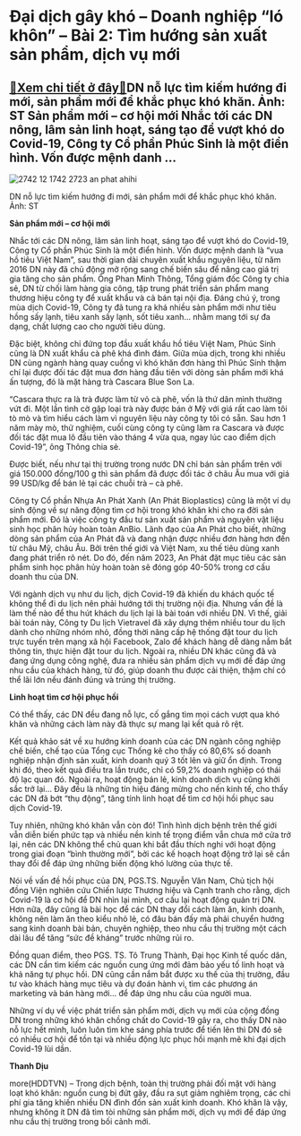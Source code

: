 Đại dịch gây khó – Doanh nghiệp “ló khôn” – Bài 2: Tìm hướng sản xuất sản phẩm, dịch vụ mới
===========================================================================================

[:gift:Xem chi tiết ở đây:gift:](https://hddtvn.com/dai-dich-gay-kho-doanh-nghiep-lo-khon-bai-2-tim-huong-san-xuat-san-pham-dich-vu-moi/)DN nỗ lực tìm kiếm hướng đi mới, sản phẩm mới để khắc phục khó khăn. Ảnh: ST Sản phẩm mới – cơ hội mới Nhắc tới các DN nông, lâm sản linh hoạt, sáng tạo để vượt khó do Covid-19, Công ty Cổ phần Phúc Sinh là một điển hình. Vốn được mệnh danh …
--------------------------------------------------------------------------------------------------------------------------------------------------------------------------------------------------------------------------------------------------





![2742 12 1742 2723 an phat ahihi](https://haiquanonline.com.vn/stores/news_dataimages/anhntp/072020/29/16/in_article/2742_12-_1742_2723_an_phat_ahihi.jpg?rt=20200730080035 "undefined")


DN nỗ lực tìm kiếm hướng đi mới, sản phẩm mới để khắc phục khó khăn. Ảnh: ST



**Sản phẩm mới – cơ hội mới**


Nhắc tới các DN nông, lâm sản linh hoạt, sáng tạo để vượt khó do Covid-19, Công ty Cổ phần Phúc Sinh là một điển hình. Vốn được mệnh danh là “vua hồ tiêu Việt Nam”, sau thời gian dài chuyên xuất khẩu nguyên liệu, từ năm 2016 DN này đã chủ động mở rộng sang chế biến sâu để nâng cao giá trị gia tăng cho sản phẩm. Ông Phan Minh Thông, Tổng giám đốc Công ty chia sẻ, DN từ chối làm hàng gia công, tập trung phát triển sản phẩm mang thương hiệu công ty để xuất khẩu và cả bán tại nội địa. Đáng chú ý, trong mùa dịch Covid-19, Công ty đã tung ra khá nhiều sản phẩm mới như tiêu hồng sấy lạnh, tiêu xanh sấy lạnh, sốt tiêu xanh… nhằm mang tới sự đa dạng, chất lượng cao cho người tiêu dùng.


Đặc biệt, không chỉ đứng top đầu xuất khẩu hồ tiêu Việt Nam, Phúc Sinh cũng là DN xuất khẩu cà phê khá đình đám. Giữa mùa dịch, trong khi nhiều DN cùng ngành hàng quay cuồng vì khó khăn đơn hàng thì Phúc Sinh thậm chí lại được đối tác đặt mua đơn hàng đầu tiên với dòng sản phẩm mới khá ấn tượng, đó là mặt hàng trà Cascara Blue Son La.


“Cascara thực ra là trà được làm từ vỏ cà phê, vốn là thứ dân mình thường vứt đi. Một lần tình cờ gặp loại trà này được bán ở Mỹ với giá rất cao làm tôi tò mò và tìm hiểu cách làm vì nguyên liệu này công ty tôi có sẵn. Sau hơn 1 năm mày mò, thử nghiệm, cuối cùng công ty cũng làm ra Cascara và được đối tác đặt mua lô đầu tiên vào tháng 4 vừa qua, ngay lúc cao điểm dịch Covid-19”, ông Thông chia sẻ.


Được biết, nếu như tại thị trường trong nước DN chỉ bán sản phẩm trên với giá 150.000 đồng/100 g thì sản phẩm đã được đối tác ở châu Âu mua với giá 99 USD/kg để bán lẻ tại các chuỗi trà – cà phê.


Công ty Cổ phần Nhựa An Phát Xanh (An Phát Bioplastics) cũng là một ví dụ sinh động về sự năng động tìm cơ hội trong khó khăn khi cho ra đời sản phẩm mới. Đó là việc công ty đầu tư sản xuất sản phẩm và nguyên vật liệu sinh học phân hủy hoàn toàn AnBio. Lãnh đạo của An Phát cho biết, những dòng sản phẩm của An Phát đã và đang nhận được nhiều đơn hàng hơn đến từ châu Mỹ, châu Âu. Bởi trên thế giới và Việt Nam, xu thế tiêu dùng xanh đang phát triển rõ nét. Do đó, đến năm 2023, An Phát đặt mục tiêu các sản phẩm sinh học phân hủy hoàn toàn sẽ đóng góp 40-50% trong cơ cấu doanh thu của DN.


Với ngành dịch vụ như du lịch, dịch Covid-19 đã khiến du khách quốc tế không thể đi du lịch nên phải hướng tới thị trường nội địa. Nhưng vấn đề là làm thế nào để thu hút khách du lịch lại là bài toán với nhiều DN. Vì thế, giải bài toán này, Công ty Du lịch Vietravel đã xây dựng thêm nhiều tour du lịch dành cho những nhóm nhỏ, đồng thời nâng cấp hệ thống đặt tour du lịch trực tuyến trên mạng xã hội Facebook, Zalo để khách hàng dễ dàng nắm bắt thông tin, thực hiện đặt tour du lịch. Ngoài ra, nhiều DN khác cũng đã và đang ứng dụng công nghệ, đưa ra nhiều sản phẩm dịch vụ mới để đáp ứng nhu cầu của khách hàng, từ đó, giúp doanh thu được cải thiện, thậm chí có thể lãi lớn nếu đánh đúng và trúng thị trường.


**Linh hoạt tìm cơ hội phục hồi**


Có thể thấy, các DN đều đang nỗ lực, cố gắng tìm mọi cách vượt qua khó khăn và những cách làm này đã thực sự mang lại kết quả rõ rệt.


Kết quả khảo sát về xu hướng kinh doanh của các DN ngành công nghiệp chế biến, chế tạo của Tổng cục Thống kê cho thấy có 80,6% số doanh nghiệp nhận định sản xuất, kinh doanh quý 3 tốt lên và giữ ổn định. Trong khi đó, theo kết quả điều tra lần trước, chỉ có 59,2% doanh nghiệp có thái độ lạc quan đó. Ngoài ra, hoạt động bán lẻ, kinh doanh dịch vụ cũng khởi sắc trở lại… Đây đều là những tín hiệu đáng mừng cho nền kinh tế, cho thấy các DN đã bớt “thụ động”, tăng tính linh hoạt để tìm cơ hội hồi phục sau dịch Covid-19.


Tuy nhiên, những khó khăn vẫn còn đó! Tình hình dịch bệnh trên thế giới vẫn diễn biến phức tạp và nhiều nền kinh tế trọng điểm vẫn chưa mở cửa trở lại, nên các DN không thể chủ quan khi bắt đầu thích nghi với hoạt động trong giai đoạn “bình thường mới”, bởi các kế hoạch hoạt động trở lại sẽ cần thay đổi để đáp ứng những biến động khó lường của thực tế.


Nói về vấn đề hồi phục của DN, PGS.TS. Nguyễn Văn Nam, Chủ tịch hội đồng Viện nghiên cứu Chiến lược Thương hiệu và Cạnh tranh cho rằng, dịch Covid-19 là cơ hội để DN nhìn lại mình, cơ cấu lại hoạt động quản trị DN. Hơn nữa, đây cũng là bài học để các DN thay đổi cách làm ăn, kinh doanh, không nên làm ăn theo kiểu nhỏ lẻ, có đâu bán đấy mà phải chuyển hướng sang kinh doanh bài bản, chuyên nghiệp, theo nhu cầu thị trường một cách dài lâu để tăng “sức đề kháng” trước những rủi ro.


Đồng quan điểm, theo PGS. TS. Tô Trung Thành, Đại học Kinh tế quốc dân, các DN cần tìm kiếm các nguồn cung ứng mới đảm bảo yếu tố linh hoạt và khả năng tự phục hồi. DN cũng cần nắm bắt được xu thế của thị trường, đầu tư vào khách hàng mục tiêu và dự đoán hành vi, tìm các phương án marketing và bán hàng mới… để đáp ứng nhu cầu của người mua. 


Những ví dụ về việc phát triển sản phẩm mới, dịch vụ mới của cộng đồng DN trong những khó khăn chồng chất do Covid-19 gây ra, cho thấy DN nào nỗ lực hết mình, luôn luôn tìm khe sáng phía trước để tiến lên thì DN đó sẽ có nhiều cơ hội để tồn tại và nhiều động lực phục hồi mạnh mẽ khi đại dịch Covid-19 lùi dần. 




**Thanh Dịu**



more(HDDTVN) – Trong dịch bệnh, toàn thị trường phải đối mặt với hàng loạt khó khăn: nguồn cung bị đứt gãy, đầu ra sụt giảm nghiêm trọng, các chi phí gia tăng khiến nhiều DN đình đốn sản xuất kinh doanh. Khó khăn là vậy, nhưng không ít DN đã tìm tòi những sản phẩm mới, dịch vụ mới để đáp ứng nhu cầu thị trường trong bối cảnh mới.

